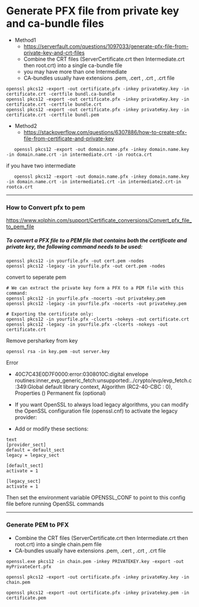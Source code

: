 

# Generate PFX file from private key and ca-bundle files
* Method1
  - https://serverfault.com/questions/1097033/generate-pfx-file-from-private-key-and-crt-files
  - Combine the CRT files (ServerCertificate.crt then Intermediate.crt then root.crt) into a single ca-bundle file
  - you may have more than one Intermediate
  - CA-bundles usually have extensions .pem, .cert , .crt , .crt file
```
openssl pkcs12 -export -out certificate.pfx -inkey privateKey.key -in certificate.crt -certfile bundl.ca-bundle
openssl pkcs12 -export -out certificate.pfx -inkey privateKey.key -in certificate.crt -certfile bundle.crt
openssl pkcs12 -export -out certificate.pfx -inkey privateKey.key -in certificate.crt -certfile bundl.pem
```

* Method2
  - https://stackoverflow.com/questions/6307886/how-to-create-pfx-file-from-certificate-and-private-key
```
   openssl pkcs12 -export -out domain.name.pfx -inkey domain.name.key -in domain.name.crt -in intermediate.crt -in rootca.crt
```
   if you have two intermediate
```
   openssl pkcs12 -export -out domain.name.pfx -inkey domain.name.key -in domain.name.crt -in intermediate1.crt -in intermediate2.crt-in rootca.crt
```
------------------------------------------------------------------------------------------------------------------------------




### How to Convert pfx to pem
https://www.xolphin.com/support/Certificate_conversions/Convert_pfx_file_to_pem_file

##### To convert a PFX file to a PEM file that contains both the certificate and private key, the following command needs to be used:
```
openssl pkcs12 -in yourfile.pfx -out cert.pem -nodes
openssl pkcs12 -legacy -in yourfile.pfx -out cert.pem -nodes

```
 
convert to seperate pem
```
# We can extract the private key form a PFX to a PEM file with this command:
openssl pkcs12 -in yourfile.pfx -nocerts -out privatekey.pem
openssl pkcs12 -legacy -in yourfile.pfx -nocerts -out privatekey.pem

# Exporting the certificate only:
openssl pkcs12 -in yourfile.pfx -clcerts -nokeys -out certificate.crt
openssl pkcs12 -legacy -in yourfile.pfx -clcerts -nokeys -out certificate.crt

```
Remove persharkey from key
```
openssl rsa -in key.pem -out server.key 
```
Error
* 40C7C43E0D7F0000:error:0308010C:digital envelope routines:inner_evp_generic_fetch:unsupported:../crypto/evp/evp_fetch.c:349:Global default library context, Algorithm (RC2-40-CBC : 0), Properties ()
Permanent fix (optional)

* If you want OpenSSL to always load legacy algorithms, you can modify the OpenSSL configuration file (openssl.cnf) to activate the legacy provider:

- Add or modify these sections:
```
text
[provider_sect]
default = default_sect
legacy = legacy_sect

[default_sect]
activate = 1

[legacy_sect]
activate = 1
```
Then set the environment variable OPENSSL_CONF to point to this config file before running OpenSSL commands

------------------------------------------------------------------------------------------------------------------------------------------


### Generate PEM to PFX  
- Combine the CRT files (ServerCertificate.crt then Intermediate.crt then root.crt) into a single chain.pem file
- CA-bundles usually have extensions .pem, .cert , .crt , .crt file
```
openssl.exe pkcs12 -in chain.pem -inkey PRIVATEKEY.key -export -out myPrivateCert.pfx
```
```
openssl pkcs12 -export -out certificate.pfx -inkey privateKey.key -in chain.pem
```
```
openssl pkcs12 -export -out certificate.pfx -inkey privatekey.pem -in certificate.pem
```

